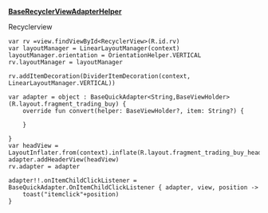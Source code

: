 **[BaseRecyclerViewAdapterHelper](https://github.com/CymChad/BaseRecyclerViewAdapterHelper)**  

Recyclerview  

    var rv =view.findViewById<RecyclerView>(R.id.rv)
    var layoutManager = LinearLayoutManager(context)
    layoutManager.orientation = OrientationHelper.VERTICAL
    rv.layoutManager = layoutManager

    rv.addItemDecoration(DividerItemDecoration(context, LinearLayoutManager.VERTICAL))

    var adapter = object : BaseQuickAdapter<String,BaseViewHolder>(R.layout.fragment_trading_buy) {
        override fun convert(helper: BaseViewHolder?, item: String?) {

        }

    }
    var headView = LayoutInflater.from(context).inflate(R.layout.fragment_trading_buy_head,null)
    adapter.addHeaderView(headView)
    rv.adapter = adapter

    adapter!!.onItemChildClickListener = BaseQuickAdapter.OnItemChildClickListener { adapter, view, position ->
        toast("itemclick"+position)
    }




